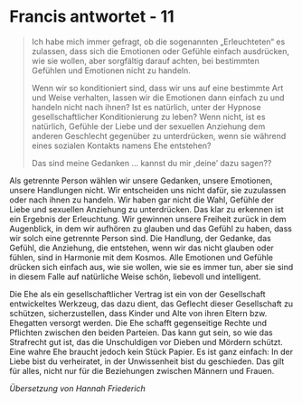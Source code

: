 # Francis antwortet - 11

>Ich habe mich immer gefragt, ob die sogenannten „Erleuchteten“ es zulassen, dass sich die Emotionen oder Gefühle einfach ausdrücken, wie sie wollen, aber sorgfältig darauf achten, bei bestimmten Gefühlen und Emotionen nicht zu handeln.
>
>Wenn wir so konditioniert sind, dass wir uns auf eine bestimmte Art und Weise verhalten, lassen wir die Emotionen dann einfach zu und handeln nicht nach ihnen? Ist es natürlich, unter der Hypnose gesellschaftlicher Konditionierung zu leben? Wenn nicht, ist es natürlich, Gefühle der Liebe und der sexuellen Anziehung dem anderen Geschlecht gegenüber zu unterdrücken, wenn sie während eines sozialen Kontakts namens Ehe entstehen?
>
>Das sind meine Gedanken ... kannst du mir ‚deine’ dazu sagen??

Als getrennte Person wählen wir unsere Gedanken, unsere Emotionen, unsere Handlungen nicht. Wir entscheiden uns nicht dafür, sie zuzulassen oder nach ihnen zu handeln. Wir haben gar nicht die Wahl, Gefühle der Liebe und sexuellen Anziehung zu unterdrücken. Das klar zu erkennen ist ein Ergebnis der Erleuchtung. Wir gewinnen unsere Freiheit zurück in dem Augenblick, in dem wir aufhören zu glauben und das Gefühl zu haben, dass wir solch eine getrennte Person sind. Die Handlung, der Gedanke, das Gefühl, die Anziehung, die entstehen, wenn wir das nicht glauben oder fühlen, sind in Harmonie mit dem Kosmos. Alle Emotionen und Gefühle drücken sich einfach aus, wie sie wollen, wie sie es immer tun, aber sie sind in diesem Falle auf natürliche Weise schön, liebevoll und intelligent.

Die Ehe als ein gesellschaftlicher Vertrag ist ein von der Gesellschaft entwickeltes Werkzeug, das dazu dient, das Geflecht dieser Gesellschaft zu schützen, sicherzustellen, dass Kinder und Alte von ihren Eltern bzw. Ehegatten versorgt werden. Die Ehe schafft gegenseitige Rechte und Pflichten zwischen den beiden Parteien. Das kann gut sein, so wie das Strafrecht gut ist, das die Unschuldigen vor Dieben und Mördern schützt. Eine wahre Ehe braucht jedoch kein Stück Papier. Es ist ganz einfach: In der Liebe bist du verheiratet, in der Unwissenheit bist du geschieden. Das gilt für alles, nicht nur für die Beziehungen zwischen Männern und Frauen.

_Übersetzung von Hannah Friederich_

